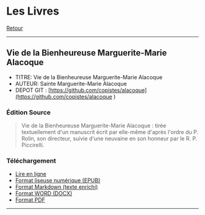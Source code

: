 # Les Livres

[Retour](./index.html) 

----------------------------

## Vie de la Bienheureuse Marguerite-Marie Alacoque

* TITRE: Vie de la Bienheureuse Marguerite-Marie Alacoque
* AUTEUR: Sainte Marguerite-Marie Alacoque
* DEPOT GIT : [https://github.com/copistes/alacoque](https://github.com/copistes/alacoque )

### Édition Source

> Vie de la Bienheureuse Marguerite-Marie Alacoque : tirée textuellement d'un manuscrit écrit par elle-même d'après l'ordre du P. Rolin, son directeur, suivie d'une neuvaine en son honneur par le R. P. Piccirelli.


### Téléchargement

- [Lire en ligne](./reader.html?url=ebooks/alacoque.epub&)
- [Format liseuse numérique (EPUB)](ebooks/alacoque.epub)
- [Format Markdown (texte enrichi)](https://github.com/copistes/alacoque/blob/main/texte.md)
- [Format WORD (DOCX)](https://github.com/copistes/alacoque/releases/download/0.2/alacoque.docx)
- [Format PDF](https://github.com/copistes/alacoque/releases/download/0.2/alacoque.pdf)

----------------------------

